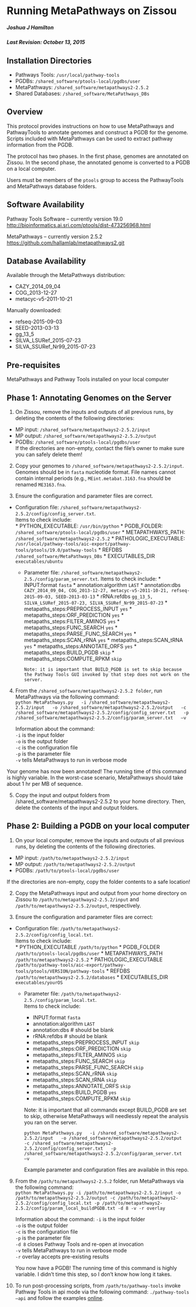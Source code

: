 # Running MetaPathways on Zissou
##### Joshua J Hamilton
##### Last Revision: October 13, 2015

## Installation Directories
* Pathways Tools: `/usr/local/pathway-tools`
* PGDBs: `/shared_software/ptools-local/pgdbs/user`
* MetaPathways:		`/shared_software/metapathways2-2.5.2`
* Shared Databases:	`/shared_software/MetaPathways_DBs`

## Overview
This protocol provides instructions on how to use MetaPathways and PathwayTools to annotate genomes and construct a PGDB for the genome. Scripts included with MetaPathways can be used to extract pathway information from the PGDB.

The protocol has two phases. In the first phase, genomes are annotated on Zissou. In the second phase, the annotated genome is converted to a PGDB on a local computer.

Users must be members of the `ptools` group to access the PathwayTools and MetaPathways database folders.

## Software Availability
Pathway Tools Software – currently version 19.0					http://bioinformatics.ai.sri.com/ptools/dist-473256968.html

MetaPathways – currently version 2.5.2
https://github.com/hallamlab/metapathways2.git


## Database Availability
Available through the MetaPathways distribution:  
  * CAZY_2014_09_04  
  * COG_2013-12-27  
  * metacyc-v5-2011-10-21

Manually downloaded:  
  * refseq-2015-09-03
  * SEED-2013-03-13  
  * gg_13_5
  * SILVA_LSURef_2015-07-23
  * SILVA_SSURef_Nr99_2015-07-23

## Pre-requisites
MetaPathways and Pathway Tools installed on your local computer

## Phase 1: Annotating Genomes on the Server
1.	On Zissou, remove the inputs and outputs of all previous runs, by deleting the contents of the following directories:
  * MP input: `/shared_software/metapathways2-2.5.2/input`
  * MP output: `/shared_software/metapathways2-2.5.2/output`
  * PGDBs: `/shared_software/ptools-local/pgdbs/user`  
If the directories are non-empty, contact the file’s owner to make sure you can safely delete them!

2.	Copy your genomes to `/shared_software/metapathways2-2.5.2/input`. Genomes should be in `fasta` nucleotide format. File names cannot contain internal periods (e.g., `MEint.metabat.3163.fna` should be renamed `ME3163.fna`.

3.	Ensure the configuration and parameter files are correct.  
  * Configuration file: `/shared_software/metapathways2-2.5.2/config/config_server.txt`.  
  Items to check include:  
          * PYTHON_EXECUTABLE: `/usr/bin/python`
          * PGDB_FOLDER: `/shared_software/ptools-local/pgdbs/user`
          * METAPATHWAYS_PATH: `/shared_software/metapathways2-2.5.2`
          * PATHOLOGIC_EXECUTABLE: `/usr/local/pathway-tools/aic-export/pathway-tools/ptools/19.0/pathway-tools`
          * REFDBS `/shared_software/MetaPathways_DBs`
          * EXECUTABLES_DIR `executables/ubuntu`
    * Parameter file: `/shared_software/metapathways2-2.5./config/param_server.txt`. Items to check include:
          * INPUT:format `fasta`
          * annotation:algorithm `LAST`
          * annotation:dbs `CAZY_2014_09_04, COG_2013-12-27, metacyc-v5-2011-10-21, refseq-2015-09-03, SEED-2013-03-13`
          * rRNA:refdbs `gg_13_5, SILVA_LSURef_2015-07-23, SILVA_SSURef_Nr99_2015-07-23`
          * metapaths_steps:PREPROCESS_INPUT `yes`
          * metapaths_steps:ORF_PREDICTION `yes`
          * metapaths_steps:FILTER_AMINOS `yes`
          * metapaths_steps:FUNC_SEARCH `yes`
          * metapaths_steps:PARSE_FUNC_SEARCH `yes`
          * metapaths_steps:SCAN_rRNA `yes`
          * metapaths_steps:SCAN_tRNA `yes`
          * metapaths_steps:ANNOTATE_ORFS `yes`
          * metapaths_steps:BUILD_PGDB `skip`
          * metapaths_steps:COMPUTE_RPKM `skip`  

          Note: it is important that BUILD_PGDB is set to skip because the Pathway Tools GUI invoked by that step does not work on the server.

4.	From the `/shared_software/metapathways2-2.5.2 folder`, run MetaPathways via the following command:  
      `python MetaPathways.py  
      -i /shared_software/metapathways2-2.5.2/input  
      -o /shared_software/metapathways2-2.5.2/output  
      -c /shared_software/metapathways2-2.5.2/config/config_server.txt  
      -p /shared_software/metapathways2-2.5.2/config/param_server.txt  
      –v`

      Information about the command:  
      `-i` is the input folder  
      `-o` is the output folder  
      `-c` is the configuration file  
      `-p` is the parameter file  
      `-v` tells MetaPathways to run in verbose mode

  Your genome has now been annotated! The running time of this command is highly variable. In the worst-case scenario, MetaPathways should take about 1 hr per MB of sequence.

5.	Copy the input and output folders from /shared_software/metapathways2-2.5.2 to your home directory. Then, delete the contents of the input and output folders.

## Phase 2: Building a PGDB on your local computer

1.	On your local computer, remove the inputs and outputs of all previous runs, by deleting the contents of the following directories.
  * MP input: `/path/to/metapathways2-2.5.2/input`
  * MP output: `/path/to/metapathways2-2.5.2/output`
  * PGDBs: `/path/to/ptools-local/pgdbs/user`

  If the directories are non-empty, copy the folder contents to a safe location!

2.	Copy the MetaPathways input and output from your home directory on Zissou to `/path/to/metapathways2-2.5.2/input` and `/path/to/metapathways2-2.5.2/output`, respectively.

3.	Ensure the configuration and parameter files are correct:  
  * Configuration file: `/path/to/metapathways2-2.5.2/config/config_local.txt`.  
  Items to check include:  
        * PYTHON_EXECUTABLE `/path/to/python`
        * PGDB_FOLDER `/path/to/ptools-local/pgdbs/user`
        * METAPATHWAYS_PATH `/path/to/metapathways2-2.5.2`
        * PATHOLOGIC_EXECUTABLE `/path/to/pathway-tools/aic-export/pathway-tools/ptools/VERSION/pathway-tools`
        * REFDBS `/path/to/metapathways2-2.5.2/databases`
        * EXECUTABLES_DIR `executables/yourOS`
    * Parameter file: `/path/to/metapathways2-2.5./config/param_local.txt`.  
    Items to check include:
        * INPUT:format `fasta`
        * annotation:algorithm `LAST`
        * annotation:dbs # should be blank
        * rRNA:refdbs # should be blank
        * metapaths_steps:PREPROCESS_INPUT `skip`
        * metapaths_steps:ORF_PREDICTION `skip`
        * metapaths_steps:FILTER_AMINOS `skip`
        * metapaths_steps:FUNC_SEARCH `skip`
        * metapaths_steps:PARSE_FUNC_SEARCH `skip`
        * metapaths_steps:SCAN_rRNA `skip`
        * metapaths_steps:SCAN_tRNA `skip`
        * metapaths_steps:ANNOTATE_ORFS `skip`
        * metapaths_steps:BUILD_PGDB `yes`
        * metapaths_steps:COMPUTE_RPKM `skip`

        Note: it is important that all commands except BUILD_PGDB are set to skip, otherwise MetaPathways will needlessly repeat the analysis you ran on the server.

        `python MetaPathways.py  
        -i /shared_software/metapathways2-2.5.2/input  
        -o /shared_software/metapathways2-2.5.2/output  
        -c /shared_software/metapathways2-2.5.2/config/config_server.txt  
        -p /shared_software/metapathways2-2.5.2/config/param_server.txt  
        –v`

      Example parameter and configuration files are available in this repo.

9.	From the `/path/to/metapathways2-2.5.2` folder, run MetaPathways via the following command:  
      `python MetaPathways.py
      -i /path/to/metapathways2-2.5.2/input
      -o /path/to/metapathways2-2.5.2/output
      -c /path/to/metapathways2-2.5.2/config/config_local.txt
      -p /path/to/metapathways2-2.5.2/config/param_local_buildPGDB.txt
      -d 8
      -v
      -r overlay`

      Information about the command:
      `-i` is the input folder  
      `-o` is the output folder  
      `-c` is the configuration file  
      `-p` is the parameter file  
      `-d 8` closes Pathway Tools and re-open at invocation  
      `-v` tells MetaPathways to run in verbose mode  
      `-r` overlay accepts pre-existing results  

      You now have a PGDB! The running time of this command is highly variable. I didn’t time this step, so I don’t know how long it takes.

10.	To run post-processing scripts, from `/path/to/pathway-tools` invoke Pathway Tools in api mode via the following command: `./pathway-tools –api` and follow the examples [online](https://github.com/hallamlab/mp_tutorial/wiki/Pathway-Analysis).
